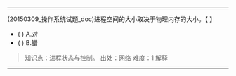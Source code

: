 ---
(20150309_操作系统试题_doc)进程空间的大小取决于物理内存的大小。【 】
- ( ) A.对 
- ( ) B.错

> 知识点：进程状态与控制。
> 出处：网络
> 难度：1
> 解释

---